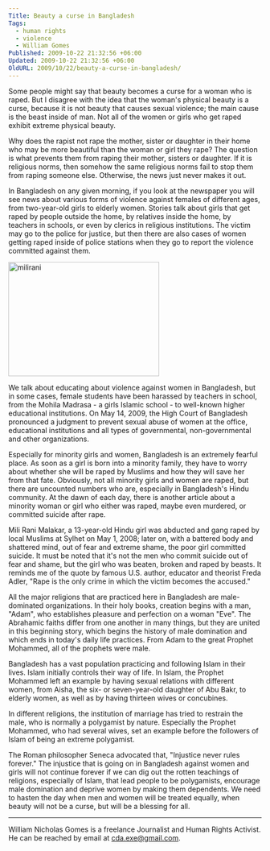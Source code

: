 ```yaml
---
Title: Beauty a curse in Bangladesh
Tags:
  - human rights
  - violence
  - William Gomes
Published: 2009-10-22 21:32:56 +06:00
Updated: 2009-10-22 21:32:56 +06:00
OldURL: 2009/10/22/beauty-a-curse-in-bangladesh/
---
```


Some people might say that beauty becomes a curse for a woman who is raped. But I disagree with the idea that the woman's physical beauty is a curse, because it is not beauty that causes sexual violence; the main cause is the beast inside of man. Not all of the women or girls who get raped exhibit extreme physical beauty.

Why does the rapist not rape the mother, sister or daughter in their home who may be more beautiful than the woman or girl they rape? The question is what prevents them from raping their mother, sisters or daughter. If it is religious norms, then somehow the same religious norms fail to stop them from raping someone else. Otherwise, the news just never makes it out.

In Bangladesh on any given morning, if you look at the newspaper you will see news about various forms of violence against females of different ages, from two-year-old girls to elderly women. Stories talk about girls that get raped by people outside the home, by relatives inside the home, by teachers in schools, or even by clerics in religious institutions. The victim may go to the police for justice, but then there are also cases of women getting raped inside of police stations when they go to report the violence committed against them.

<img class="aligncenter size-full wp-image-674" title="milirani" src="https://enblog.muktomona.com/wp-content/uploads/2009/10/milirani.jpg" alt="milirani" width="300" height="227" />

We talk about educating about violence against women in Bangladesh, but in some cases, female students have been harassed by teachers in school, from the Mohila Madrasa - a girls Islamic school - to well-known higher educational institutions. On May 14, 2009, the High Court of Bangladesh pronounced a judgment to prevent sexual abuse of women at the office, educational institutions and all types of governmental, non-governmental and other organizations.

Especially for minority girls and women, Bangladesh is an extremely fearful place. As soon as a girl is born into a minority family, they have to worry about whether she will be raped by Muslims and how they will save her from that fate. Obviously, not all minority girls and women are raped, but there are uncounted numbers who are, especially in Bangladesh's Hindu community. At the dawn of each day, there is another article about a minority woman or girl who either was raped, maybe even murdered, or committed suicide after rape.

Mili Rani Malakar, a 13-year-old Hindu girl was abducted and gang raped by local Muslims at Sylhet on May 1, 2008; later on, with a battered body and shattered mind, out of fear and extreme shame, the poor girl committed suicide. It must be noted that it's not the men who commit suicide out of fear and shame, but the girl who was beaten, broken and raped by beasts. It reminds me of the quote by famous U.S. author, educator and theorist Freda Adler, "Rape is the only crime in which the victim becomes the accused."

All the major religions that are practiced here in Bangladesh are male-dominated organizations. In their holy books, creation begins with a man, "Adam", who establishes pleasure and perfection on a woman "Eve". The Abrahamic faiths differ from one another in many things, but they are united in this beginning story, which begins the history of male domination and which ends in today's daily life practices. From Adam to the great Prophet Mohammed, all of the prophets were male.

Bangladesh has a vast population practicing and following Islam in their lives. Islam initially controls their way of life. In Islam, the Prophet Mohammed left an example by having sexual relations with different women, from Aisha, the six- or seven-year-old daughter of Abu Bakr, to elderly women, as well as by having thirteen wives or concubines.

In different religions, the institution of marriage has tried to restrain the male, who is normally a polygamist by nature. Especially the Prophet Mohammed, who had several wives, set an example before the followers of Islam of being an extreme polygamist.

The Roman philosopher Seneca advocated that, "Injustice never rules forever." The injustice that is going on in Bangladesh against women and girls will not continue forever if we can dig out the rotten teachings of religions, especially of Islam, that lead people to be polygamists, encourage male domination and deprive women by making them dependents. We need to hasten the day when men and women will be treated equally, when beauty will not be a curse, but will be a blessing for all.

--------------------------
William Nicholas Gomes is a freelance Journalist and Human Rights Activist. He can be reached by email at cda.exe@gmail.com.
